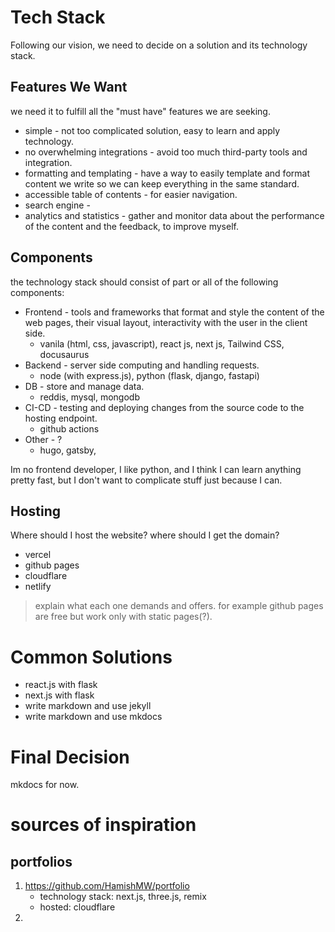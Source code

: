 # Tech Stack

Following our vision, we need to decide on a solution and its technology stack.

## Features We Want

we need it to fulfill all the "must have" features we are seeking.

- simple - not too complicated solution, easy to learn and apply technology.
- no overwhelming integrations - avoid too much third-party tools and integration.
- formatting and templating - have a way to easily template and format content we write so we can keep everything in the same standard.
- accessible table of contents - for easier navigation.
- search engine -
- analytics and statistics - gather and monitor data about the performance of the content and the feedback, to improve myself.

## Components

the technology stack should consist of part or all of the following components:

- Frontend - tools and frameworks that format and style the content of the web pages, their visual layout, interactivity with the user in the client side.
  - vanila (html, css, javascript), react js, next js, Tailwind CSS, docusaurus
- Backend - server side computing and handling requests.
  - node (with express.js), python (flask, django, fastapi)
- DB - store and manage data.
  - reddis, mysql, mongodb
- CI-CD - testing and deploying changes from the source code to the hosting endpoint.
  - github actions
- Other - ?
  - hugo, gatsby,

Im no frontend developer, I like python, and I think I can learn anything pretty fast, but I don't want to complicate stuff just because I can.

## Hosting

Where should I host the website? where should I get the domain?

- vercel
- github pages
- cloudflare
- netlify

> explain what each one demands and offers. for example github pages are free but work only with static pages(?).

# Common Solutions

- react.js with flask
- next.js with flask
- write markdown and use jekyll
- write markdown and use mkdocs

# Final Decision

mkdocs for now.

# sources of inspiration

## portfolios

1. https://github.com/HamishMW/portfolio
   - technology stack: next.js, three.js, remix
   - hosted: cloudflare
2.
